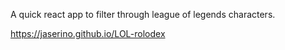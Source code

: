 A quick react app to filter through league of legends characters.

https://jaserino.github.io/LOL-rolodex


